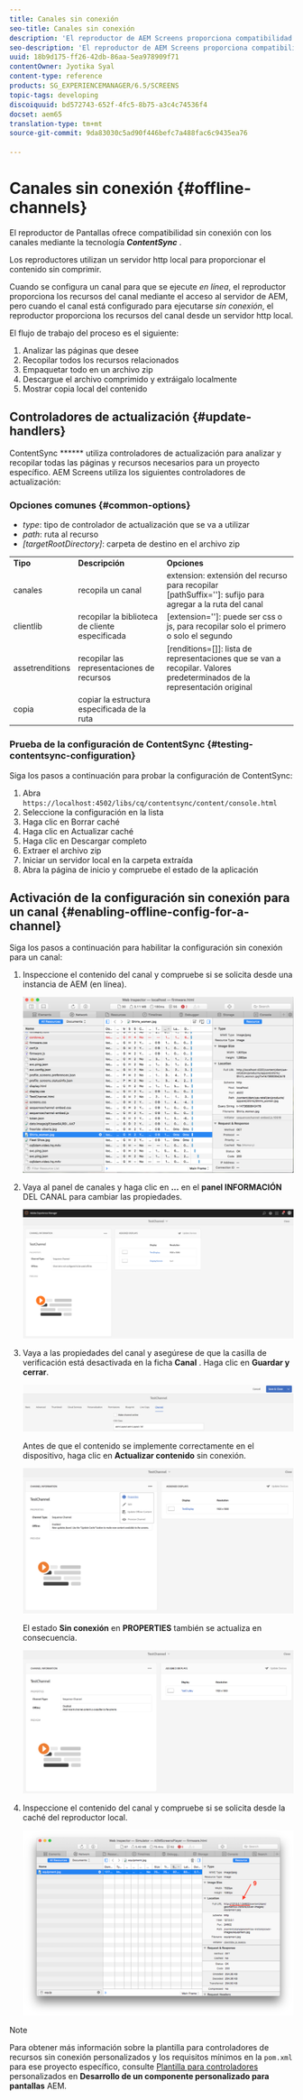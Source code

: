 ```yaml
---
title: Canales sin conexión
seo-title: Canales sin conexión
description: 'El reproductor de AEM Screens proporciona compatibilidad sin conexión con los canales mediante la tecnología ContentSync. Siga esta página para obtener más información sobre los controladores de actualización y la activación de la configuración sin conexión para un canal.  '
seo-description: 'El reproductor de AEM Screens proporciona compatibilidad sin conexión con los canales mediante la tecnología ContentSync. Siga esta página para obtener más información sobre los controladores de actualización y la activación de la configuración sin conexión para un canal.  '
uuid: 18b9d175-ff26-42db-86aa-5ea978909f71
contentOwner: Jyotika Syal
content-type: reference
products: SG_EXPERIENCEMANAGER/6.5/SCREENS
topic-tags: developing
discoiquuid: bd572743-652f-4fc5-8b75-a3c4c74536f4
docset: aem65
translation-type: tm+mt
source-git-commit: 9da83030c5ad90f446befc7a488fac6c9435ea76

---
```



# Canales sin conexión {#offline-channels}

El reproductor de Pantallas ofrece compatibilidad sin conexión con los canales mediante la tecnología ***ContentSync*** .

Los reproductores utilizan un servidor http local para proporcionar el contenido sin comprimir.

Cuando se configura un canal para que se ejecute *en línea*, el reproductor proporciona los recursos del canal mediante el acceso al servidor de AEM, pero cuando el canal está configurado para ejecutarse *sin conexión*, el reproductor proporciona los recursos del canal desde un servidor http local.

El flujo de trabajo del proceso es el siguiente:

1. Analizar las páginas que desee
1. Recopilar todos los recursos relacionados
1. Empaquetar todo en un archivo zip
1. Descargue el archivo comprimido y extráigalo localmente
1. Mostrar copia local del contenido

## Controladores de actualización {#update-handlers}

ContentSync ****** utiliza controladores de actualización para analizar y recopilar todas las páginas y recursos necesarios para un proyecto específico. AEM Screens utiliza los siguientes controladores de actualización:

### Opciones comunes {#common-options}

* *type*: tipo de controlador de actualización que se va a utilizar
* *path*: ruta al recurso
* *[targetRootDirectory]*: carpeta de destino en el archivo zip

<table>
 <tbody>
  <tr>
   <td><strong>Tipo</strong></td> 
   <td><strong>Descripción</strong></td> 
   <td><strong>Opciones</strong></td> 
  </tr>
  <tr>
   <td>canales</td> 
   <td>recopila un canal</td> 
   <td>extension: extensión del recurso para recopilar<br /> [pathSuffix='']: sufijo para agregar a la ruta del canal<br /> </td> 
  </tr>
  <tr>
   <td>clientlib</td> 
   <td>recopilar la biblioteca de cliente especificada</td> 
   <td>[extension='']: puede ser css o js, para recopilar solo el primero o solo el segundo</td> 
  </tr>
  <tr>
   <td>assetrenditions</td> 
   <td>recopilar las representaciones de recursos</td> 
   <td>[renditions=[]]: lista de representaciones que se van a recopilar. Valores predeterminados de la representación original</td> 
  </tr>
  <tr>
   <td>copia</td> 
   <td>copiar la estructura especificada de la ruta</td> 
   <td> </td> 
  </tr>
 </tbody>
</table>

### Prueba de la configuración de ContentSync {#testing-contentsync-configuration}

Siga los pasos a continuación para probar la configuración de ContentSync:

1. Abra `https://localhost:4502/libs/cq/contentsync/content/console.html`
1. Seleccione la configuración en la lista
1. Haga clic en Borrar caché
1. Haga clic en Actualizar caché
1. Haga clic en Descargar completo
1. Extraer el archivo zip
1. Iniciar un servidor local en la carpeta extraída
1. Abra la página de inicio y compruebe el estado de la aplicación

## Activación de la configuración sin conexión para un canal {#enabling-offline-config-for-a-channel}

Siga los pasos a continuación para habilitar la configuración sin conexión para un canal:

1. Inspeccione el contenido del canal y compruebe si se solicita desde una instancia de AEM (en línea).

   ![chlimage_1-24](assets/chlimage_1-24.png)

1. Vaya al panel de canales y haga clic en **...** en el **panel INFORMACIÓN** DEL CANAL para cambiar las propiedades.

   ![chlimage_1-25](assets/chlimage_1-25.png)

1. Vaya a las propiedades del canal y asegúrese de que la casilla de verificación está desactivada en la ficha **Canal** . Haga clic en **Guardar y cerrar**.

   ![screen_shot_2017-12-19at122422pm](assets/screen_shot_2017-12-19at122422pm.png)

   Antes de que el contenido se implemente correctamente en el dispositivo, haga clic en **Actualizar contenido** sin conexión.

   ![screen_shot_2017-12-19at122637pm](assets/screen_shot_2017-12-19at122637pm.png)

   El estado **Sin conexión** en **PROPERTIES** también se actualiza en consecuencia.

   ![screen_shot_2017-12-19at124735pm](assets/screen_shot_2017-12-19at124735pm.png)

1. Inspeccione el contenido del canal y compruebe si se solicita desde la caché del reproductor local.

   ![chlimage_1-26](assets/chlimage_1-26.png)

>[!NOTE]
> Para obtener más información sobre la plantilla para controladores de recursos sin conexión personalizados y los requisitos mínimos en la `pom.xml` para ese proyecto específico, consulte [Plantilla para controladores](/help/user-guide/developing-custom-component-tutorial-develop.md#custom-handlers) personalizados en **Desarrollo de un componente personalizado para pantallas** AEM.